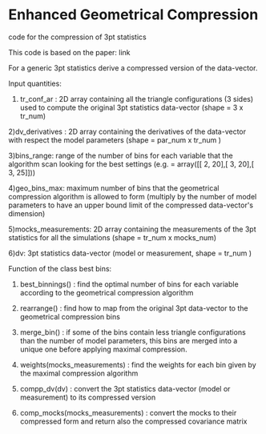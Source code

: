 # Enhanced Geometrical Compression

code for the compression of 3pt statistics

This code is based on the paper: link

For a generic 3pt statistics derive a compressed version of the data-vector.

Input quantities:

1) tr_conf_ar : 2D array containing all the triangle configurations (3 sides) used to compute the original 3pt statistics data-vector (shape = 3 x tr_num)

2)dv_derivatives : 2D array containing the derivatives of the data-vector with respect the model parameters
                  (shape = par_num x tr_num ) 

3)bins_range: range of the number of bins for each variable that the algorithm scan looking for the best settings
                (e.g. = array([[ 2, 20],[ 3, 20],[ 3, 25]]))

4)geo_bins_max: maximum number of bins that the geometrical compression algorithm is allowed to form 
(multiply by the number of model parameters to have an upper bound limit of the compressed data-vector's dimension)

5)mocks_measurements: 2D array containing the measurements of the 3pt statistics for all the simulations
                     (shape = tr_num x mocks_num)

6)dv: 3pt statistics data-vector (model or measurement, shape = tr_num )

Function of the class best bins:

1) best_binnings() : find the optimal number of bins for each variable according to the geometrical compression algorithm

2) rearrange() : find how to map from the original 3pt data-vector to the geometrical compression bins

3) merge_bin() : if some of the bins contain less triangle configurations than the number of model parameters, this bins are 
                 merged into a unique one before applying maximal compression.
                 
4) weights(mocks_measurements) : find the weights for each bin given by the maximal compression algorithm

5) compp_dv(dv) : convert the 3pt statistics data-vector (model or measurement) to its compressed version

6) comp_mocks(mocks_measurements) : convert the mocks to their compressed form and return also the compressed covariance matrix

